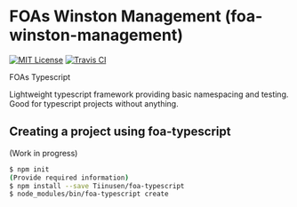 # FOAs Winston Management (foa-winston-management)

[![MIT License](https://img.shields.io/npm/l/foa-typescript.svg?style=square)](LICENSE)
[![Travis CI](https://travis-ci.org/Tiinusen/foa-typescript.svg?branch=master)](https://travis-ci.org/Tiinusen/foa-typescript)

FOAs Typescript

Lightweight typescript framework providing basic namespacing and testing. Good for typescript projects without anything. 

## Creating a project using foa-typescript

(Work in progress)

```bash
$ npm init
(Provide required information)
$ npm install --save Tiinusen/foa-typescript
$ node_modules/bin/foa-typescript create
```
